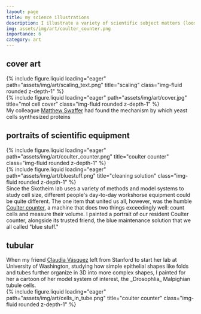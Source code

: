 ```yaml
---
layout: page
title: my science illustrations
description: I illustrate a variety of scientific subject matters (loosely defined), mostly using watercolor
img: assets/img/art/coulter_counter.png
importance: 6
category: art
---
```


## cover art
<div class="row">
    <div class="col-sm-6 mt-3 mt-md-0">
        {% include figure.liquid loading="eager" path="assets/img/art/scaling_text.png" title="scaling" class="img-fluid rounded z-depth-1" %}
    </div>
    <div class="col-sm-4 mt-3 mt-md-0">
        {% include figure.liquid loading="eager" path="assets/img/art/cover.jpg" title="mol cell cover" class="img-fluid rounded z-depth-1" %}
    </div>
</div>
<div class="caption">
    My colleague <a href="https://swafferlab.co.uk/">Matthew Swaffer</a> had found the mechanism by which yeast
    cells synthesized proteins
</div>

## portraits of scientific equipment

<div class="row">
    <div class="col-sm-8 mt-3 mt-md-0">
        {% include figure.liquid loading="eager" path="assets/img/art/coulter_counter.png" title="coulter counter" class="img-fluid rounded z-depth-1" %}
    </div>
    <div class="col-sm-2 mt-3 mt-md-0">
        {% include figure.liquid loading="eager" path="assets/img/art/bluestuff.png" title="cleaning solution" class="img-fluid rounded z-depth-1" %}
    </div>
</div>
<div class="caption">
    Since the Skotheim lab uses a variety of methods and model systems to study cell size,
    different people's day-to-day workshorse equipment could be quite different. The one
    item that united us all, however, was the humble
    <a href="https://en.wikipedia.org/wiki/Coulter_counter">Coulter counter</a>, a machine
    that does two things exceedingly well: count cells and measure their volume. I painted
    a portrait of our resident Coulter counter, alongside its trusted friend, the blue
    maintenance solution that we all called "blue stuff."
</div>

## tubular

<div class="row">
  <div class="col-sm-4 mt-3 mt-md-0">
      When my friend <a href="https://sites.uw.edu/vasquezlab/">Claudia Vásquez</a> left from Stanford
      to start her lab at University of Washington, studying how simple epithelial shapes like
      folds and tubes further organize in 3D into more complex shapes, I painted for her a cartoon of her
      model system of interest, the _Drosophlia_ Malpighian tubule cells.
  </div>
    <div class="col-sm-6 mt-3 mt-md-0">
        {% include figure.liquid loading="eager" path="assets/img/art/cells_in_tube.png" title="coulter counter" class="img-fluid rounded z-depth-1" %}
    </div>

</div>
